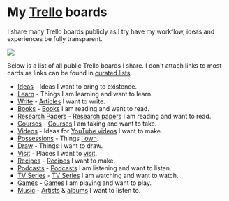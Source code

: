 # My [Trello](https://trello.com/nikivi) boards

I share many Trello boards publicly as I try have my workflow, ideas and experiences be fully transparent.

![](https://i.imgur.com/m9z9C3d.png)

Below is a list of all public Trello boards I share. I don't attach links to most cards as links can be found in [curated lists](https://github.com/learn-anything/curated-lists#readme).

- [Ideas](https://trello.com/b/alB1ryRP) - Ideas I want to bring to existence.
- [Learn](https://trello.com/b/cu32qF3q) - Things I am learning and want to learn.
- [Write](https://trello.com/b/MHs03Zai) - [Articles](my-articles.md) I want to write.
- [Books](https://trello.com/b/MOrnm2aN) - [Books](../books/books.md) I am reading and want to read.
- [Research Papers](https://trello.com/b/EKl1Ie3q) - [Research papers](../research-papers/research-papers.md) I am reading and want to read.
- [Courses](https://trello.com/b/KXiTLwSA) - [Courses](../courses/courses.md) I am taking and want to take.
- [Videos](https://trello.com/b/Qoa5pkrQ) - Ideas for [YouTube videos](my-youtube.md) I want to make.
- [Possessions](https://trello.com/b/HotsLGsc) - Things [I own](../minimalism/minimalism.md).
- [Draw](https://trello.com/b/O07Rjd7H) - Things I want to draw.
- [Visit](https://trello.com/b/i8c0hBVu) - Places I want to [visit](../travel/visited.md).
- [Recipes](https://trello.com/b/UA5pW5BL) - [Recipes](https://github.com/nikitavoloboev/vegan-recipes) I want to make.
- [Podcasts](https://trello.com/b/Wtr04eGQ) - [Podcasts](../podcasts/podcasts.md) I am listening and want to listen.
- [TV Series](https://trello.com/b/iUtT6wmu) - [TV Series](../tv-series/tv-series.md) I am watching and want to watch.
- [Games](https://trello.com/b/EekGabpj) - [Games](../games/games.md) I am playing and want to play.
- [Music](https://trello.com/b/8A72dKV4) - [Artists](../music/music-artists.md) & [albums](../music/music-albums.md) I want to listen to.